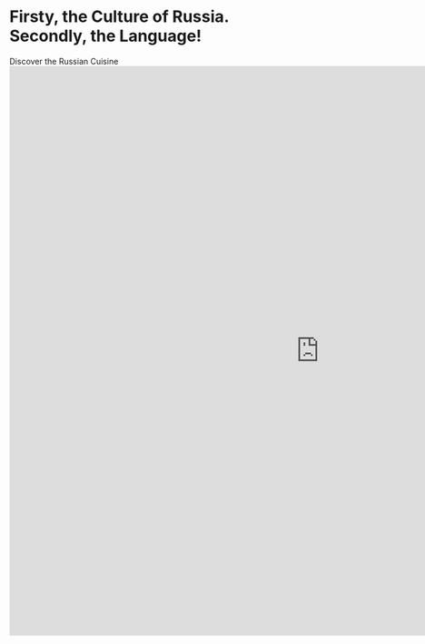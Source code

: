 <h1>Firsty, the Culture of Russia. Secondly, the Language! </h1>
Discover the Russian Cuisine 
 
  <iframe src="https://h5p.org/h5p/embed/364591" width="1090" height="1002" frameborder="0" allowfullscreen="allowfullscreen"></iframe><script src="https://h5p.org/sites/all/modules/h5p/library/js/h5p-resizer.js" charset="UTF-8"></script>
</h2>
